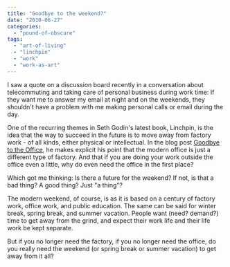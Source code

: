 ```yaml
---
title: "Goodbye to the weekend?"
date: "2010-06-27"
categories: 
  - "pound-of-obscure"
tags: 
  - "art-of-living"
  - "linchpin"
  - "work"
  - "work-as-art"
---
```


I saw a quote on a discussion board recently in a conversation about telecommuting and taking care of personal business during work time: If they want me to answer my email at night and on the weekends, they shouldn't have a problem with me making personal calls or email during the day.

One of the recurring themes in Seth Godin's latest book, Linchpin, is the idea that the way to succeed in the future is to move away from factory work - of all kinds, either physical or intellectual. In the blog post [Goodbye to the Office](http://sethgodin.typepad.com/seths_blog/2010/06/goodbye-to-the-office.html), he makes explicit his point that the modern office is just a different type of factory. And that if you are doing your work outside the office even a little, why do even need the office in the first place?

Which got me thinking: Is there a future for the weekend? If not, is that a bad thing? A good thing? Just "a thing"?

The modern weekend, of course, is as it is based on a century of factory work, office work, and public education. The same can be said for winter break, spring break, and summer vacation. People want (need? demand?) time to get away from the grind, and expect their work life and their life work be kept separate.

But if you no longer need the factory, if you no longer need the office, do you really need the weekend (or spring break or summer vacation) to get away from it all?
